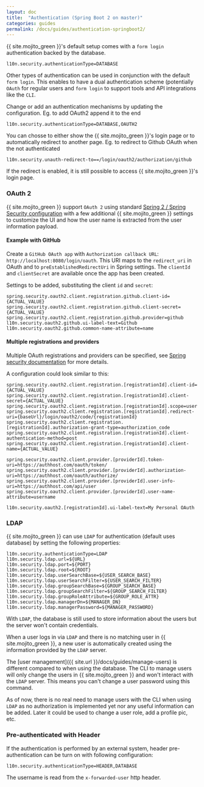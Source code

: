 ```yaml
---
layout: doc
title:  "Authentication (Spring Boot 2 on master)"
categories: guides
permalink: /docs/guides/authentication-springboot2/
---
```


{{ site.mojito_green }}'s default setup comes with a `form login` authentication backed by the database.

    l10n.security.authenticationType=DATABASE
    
Other types of authentication can be used in conjunction with the default `form login`. This enables to have a dual 
authentication scheme (potentially `OAuth` for regular users and `form login` to support tools and API integrations 
like the `CLI`.

Change or add an authentication mechanisms by updating the configuration. Eg. to add OAuth2 append it to the end

    l10n.security.authenticationType=DATABASE,OAUTH2
        
You can chosse to either show the {{ site.mojito_green }}'s login page or to automatically redirect to another page.
Eg. to redirect to Github OAuth when the not authenticated
    
    l10n.security.unauth-redirect-to==/login/oauth2/authorization/github

If the redirect is enabled, it is still possible to access {{ site.mojito_green }}'s login page.
               
### OAuth 2

{{ site.mojito_green }} support `OAuth 2` using standard
[Spring 2 / Spring Security configuration](https://docs.spring.io/spring-security/site/docs/5.3.2.RELEASE/reference/html5/#oauth2login-sample-boot)
 with a few additional {{ site.mojito_green }} settings to customize the UI and how the user name is extracted from the user information payload. 

#### Example with GitHub

Create a `GitHub OAuth app` with `Authorization callback URL`: `http://localhost:8080/login/oauth`.
 This URI maps to the `redirect_uri` in OAuth and to `preEstablishedRedirectUri` in Spring settings. 
 The `clientId` and `clientSecret` are available once the app has been created.

Settings to be added, substituting the client `id` and `secret`:
  
    spring.security.oauth2.client.registration.github.client-id={ACTUAL_VALUE}
    spring.security.oauth2.client.registration.github.client-secret={ACTUAL_VALUE}
    spring.security.oauth2.client.registration.github.provider=github
    l10n.security.oauth2.github.ui-label-text=Github
    l10n.security.oauth2.github.common-name-attribute=name

#### Multiple registrations and providers 

Multiple OAuth registrations and providers can be specified, see 
[Spring security documentation](https://docs.spring.io/spring-security/site/docs/5.3.2.RELEASE/reference/html5/#oauth2login-boot-property-mappings) 
for more details. 

A configuration could look similar to this:

    spring.security.oauth2.client.registration.[registrationId].client-id={ACTUAL_VALUE}
    spring.security.oauth2.client.registration.[registrationId].client-secret={ACTUAL_VALUE}
    spring.security.oauth2.client.registration.[registrationId].scope=user
    spring.security.oauth2.client.registration.[registrationId].redirect-uri={baseUrl}/login/oauth2/code/{registrationId}
    spring.security.oauth2.client.registration.[registrationId].authorization-grant-type=authorization_code
    spring.security.oauth2.client.registration.[registrationId].client-authentication-method=post
    spring.security.oauth2.client.registration.[registrationId].client-name={ACTUAL_VALUE} 
    
    spring.security.oauth2.client.provider.[providerId].token-uri=https://authhost.com/oauth/token/
    spring.security.oauth2.client.provider.[providerId].authorization-uri=https://authhost.com/oauth/authorize/
    spring.security.oauth2.client.provider.[providerId].user-info-uri=https://authhost.com/api/user
    spring.security.oauth2.client.provider.[providerId].user-name-attribute=username 
    
    l10n.security.oauth2.[registrationId].ui-label-text=My Personal OAuth

### LDAP

{{ site.mojito_green }} can use `LDAP` for authentication (default uses database) 
by setting the following properties:

    l10n.security.authenticationType=LDAP
    l10n.security.ldap.url=${URL}
    l10n.security.ldap.port=${PORT}
    l10n.security.ldap.root=${ROOT}
    l10n.security.ldap.userSearchBase=${USER_SEARCH_BASE}
    l10n.security.ldap.userSearchFilter=${USER_SEARCH_FILTER}
    l10n.security.ldap.groupSearchBase=${GROUP_SEARCH_BASE}
    l10n.security.ldap.groupSearchFilter=${GROUP_SEARCH_FILTER}
    l10n.security.ldap.groupRoleAttribute=${GROUP_ROLE_ATTR}
    l10n.security.ldap.managerDn=${MANAGER_DN}
    l10n.security.ldap.managerPassword=${MANAGER_PASSWORD}


With `LDAP`, the database is still used to store information about the users
but the server won't contain credentials.
 
When a user logs in via `LDAP` and there is no matching user in {{ site.mojito_green }}, a new
 user is automatically created using the information provided by the `LDAP` server.

The [user management]({{ site.url }}/docs/guides/manage-users) is different
compared to when using the database. The CLI to manage users will only 
change the users in {{ site.mojito_green }} and won't interact with the `LDAP` server. This
means you can't change a user password using this command. 

As of now, there is no real need to manage users with the CLI when using `LDAP`
 as no authorization is implemented yet nor any useful information can be
 added. Later it could be used to change a user role, add a profile pic, etc.
 
### Pre-authenticated with Header 
 
If the authentication is performed by an external system, header pre-authentication can be turn on with following
configuration:

    l10n.security.authenticationType=HEADER,DATABASE
    
 The username is read from the `x-forwarded-user` http header. 
